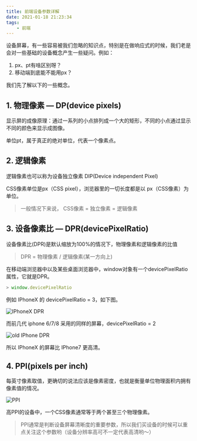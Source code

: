 ```yaml
---
title: 前端设备参数详解
date: 2021-01-18 21:23:34
tags:
    - 前端
---
```


设备屏幕，有一些容易被我们忽略的知识点，特别是在做响应式的时候，我们老是会对一些基础的设备概念产生一些疑问。例如：

1. px、pt有啥区别呀？
2. 移动端到底能不能用px？

我们先了解以下的一些概念。

## 1. 物理像素 — DP(device pixels)

显示屏的成像原理：通过一系列的小点排列成一个大的矩形，不同的小点通过显示不同的颜色来显示成图像。

单位pt，属于真正的绝对单位，代表一个像素点。

## 2. 逻辑像素

逻辑像素也可以称为设备独立像素 DIP(Device independent Pixel)

CSS像素单位是px（CSS pixel），浏览器里的一切长度都是以 px（CSS像素）为单位。

> 一般情况下来说， CSS像素 = 独立像素 = 逻辑像素 

## 3. 设备像素比 — DPR(devicePixelRatio)

设备像素比(DPR)是默认缩放为100%的情况下，物理像素和逻辑像素的比值

> DPR = 物理像素 / 逻辑像素(某一方向上)

在移动端浏览器中以及某些桌面浏览器中，window对象有一个devicePixelRatio属性，它就是DPR。

```javascript
> window.devicePixelRatio
```

例如 IPhoneX 的 devicePixelRatio = 3，如下图。

![IPhoneX DPR](ipx.png)

而前几代 iphone 6/7/8 采用的同样的屏幕，devicePixelRatio = 2

![old IPhone DPR](ip7.png)

所以 IPhoneX 的屏幕比 IPhone7 更高清。

## 4. PPI(pixels per inch)

每英寸像素取值，更确切的说法应该是像素密度，也就是衡量单位物理面积内拥有像素值的情况。

![PPI](ppi.png)

高PPI的设备中，一个CSS像素通常等于两个甚至三个物理像素。

> PPI通常是判断设备屏幕清晰度的重要参数，所以我们买设备的时候可以重点关注这个参数哟（设备分辨率高可不一定代表高清哟～）


